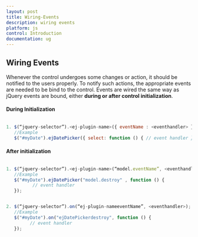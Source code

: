 ```yaml
---
layout: post
title: Wiring-Events
description: wiring events
platform: js
control: Introduction
documentation: ug
---
```


## Wiring Events

Whenever the control undergoes some changes or action, it should be notified to the users properly. To notify such actions, the appropriate events are needed to be bind to the control. Events are wired the same way as jQuery events are bound, either **during or after control initialization**.

#### During Initialization


```js

1. $(“jquery-selector”).<ej-plugin-name>({ eventName : <eventhandler> });
   //Example
   $("#myDate").ejDatePicker({ select: function () { // event handler }  });
```



#### After initialization


```js

1. $(“jquery-selector”).<ej-plugin-name>(“model.eventName”, <eventhandler>);
   //Example
   $("#myDate").ejDatePicker("model.destroy" , function () {
          // event handler
   });


2. $(“jquery-selector”).on(“ej-plugin-nameeventName”, <eventhandler>);
   //Example
   $("#myDate").on("ejDatePickerdestroy", function () {
         // event handler
   }); 


```




